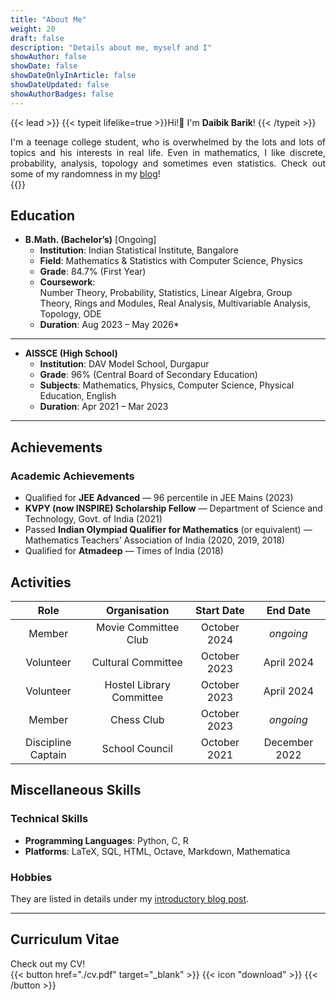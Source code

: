```yaml
---
title: "About Me"
weight: 20
draft: false
description: "Details about me, myself and I"
showAuthor: false
showDate: false
showDateOnlyInArticle: false
showDateUpdated: false
showAuthorBadges: false
---
```


{{< lead >}}
{{< typeit lifelike=true >}}Hi!👋 I'm <strong>Daibik Barik</strong>! {{< /typeit >}}

<div style="text-align: justify"> I'm a teenage college student, who is overwhelmed by the lots and lots of topics and his interests in real life. Even in mathematics, I like discrete, probability, analysis, topology and sometimes even statistics. Check out some of my randomness in my <a href="/blog">blog</a>! </div>
{{</lead>}}

## Education

- **B.Math. (Bachelor’s)** [Ongoing]
    - **Institution**: Indian Statistical Institute, Bangalore  
    - **Field**: Mathematics & Statistics with Computer Science, Physics  
    - **Grade**: 84.7% (First Year)  
    - **Coursework**:  
        Number Theory, Probability, Statistics, Linear Algebra, Group Theory, Rings and Modules, Real Analysis, Multivariable Analysis, Topology, ODE 
    - **Duration**: Aug 2023 – May 2026*   

---

- **AISSCE (High School)**
    - **Institution**: DAV Model School, Durgapur  
    - **Grade**: 96% (Central Board of Secondary Education)  
    - **Subjects**: Mathematics, Physics, Computer Science, Physical Education, English  
    - **Duration**: Apr 2021 – Mar 2023  

---

## Achievements

### **Academic Achievements**
- Qualified for **JEE Advanced** — 96 percentile in JEE Mains (2023)  
- **KVPY (now INSPIRE) Scholarship Fellow** — Department of Science and Technology, Govt. of India (2021)  
- Passed **Indian Olympiad Qualifier for Mathematics** (or equivalent) — Mathematics Teachers’ Association of India (2020, 2019, 2018)  
- Qualified for **Atmadeep** — Times of India (2018)  

## Activities

| Role | Organisation | Start Date | End Date |
| :-: | :-: | :-: | :-: |
| Member | Movie Committee Club | October 2024 | *ongoing* |
| Volunteer | Cultural Committee | October 2023 | April 2024 |
| Volunteer | Hostel Library Committee | October 2023 | April 2024 |
| Member | Chess Club | October 2023 | *ongoing* |
| Discipline Captain | School Council | October 2021 | December 2022 |


## Miscellaneous Skills

### **Technical Skills**
- **Programming Languages**: Python, C, R  
- **Platforms**: LaTeX, SQL, HTML, Octave, Markdown, Mathematica

### **Hobbies**
They are listed in details under my <a href="/blog/">introductory blog post</a>.

---

## Curriculum Vitae
Check out my CV!  
{{< button href="./cv.pdf" target="_blank" >}} {{< icon "download" >}} {{< /button >}}


